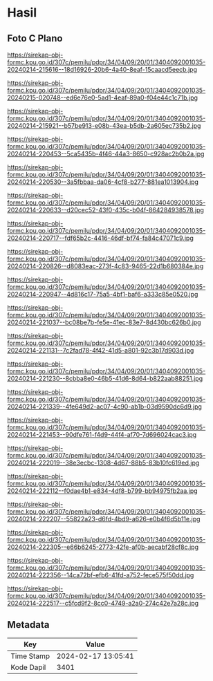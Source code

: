 # Hasil

## Foto C Plano

https://sirekap-obj-formc.kpu.go.id/307c/pemilu/pdpr/34/04/09/20/01/3404092001035-20240214-215616--18d16926-20b6-4a40-8eaf-15caacd5eecb.jpg

https://sirekap-obj-formc.kpu.go.id/307c/pemilu/pdpr/34/04/09/20/01/3404092001035-20240215-020748--ed6e76e0-5ad1-4eaf-89a0-f04e44c1c71b.jpg

https://sirekap-obj-formc.kpu.go.id/307c/pemilu/pdpr/34/04/09/20/01/3404092001035-20240214-215921--b57be913-e08b-43ea-b5db-2a605ec735b2.jpg

https://sirekap-obj-formc.kpu.go.id/307c/pemilu/pdpr/34/04/09/20/01/3404092001035-20240214-220453--5ca5435b-4f46-44a3-8650-c928ac2b0b2a.jpg

https://sirekap-obj-formc.kpu.go.id/307c/pemilu/pdpr/34/04/09/20/01/3404092001035-20240214-220530--3a5fbbaa-da06-4cf8-b277-881ea1013904.jpg

https://sirekap-obj-formc.kpu.go.id/307c/pemilu/pdpr/34/04/09/20/01/3404092001035-20240214-220633--d20cec52-43f0-435c-b04f-864284938578.jpg

https://sirekap-obj-formc.kpu.go.id/307c/pemilu/pdpr/34/04/09/20/01/3404092001035-20240214-220717--fdf65b2c-4416-46df-bf74-fa84c47071c9.jpg

https://sirekap-obj-formc.kpu.go.id/307c/pemilu/pdpr/34/04/09/20/01/3404092001035-20240214-220826--d8083eac-273f-4c83-9465-22d1b680384e.jpg

https://sirekap-obj-formc.kpu.go.id/307c/pemilu/pdpr/34/04/09/20/01/3404092001035-20240214-220947--4d816c17-75a5-4bf1-baf6-a333c85e0520.jpg

https://sirekap-obj-formc.kpu.go.id/307c/pemilu/pdpr/34/04/09/20/01/3404092001035-20240214-221037--bc08be7b-fe5e-41ec-83e7-8d430bc626b0.jpg

https://sirekap-obj-formc.kpu.go.id/307c/pemilu/pdpr/34/04/09/20/01/3404092001035-20240214-221131--7c2fad78-4f42-41d5-a801-92c3b17d903d.jpg

https://sirekap-obj-formc.kpu.go.id/307c/pemilu/pdpr/34/04/09/20/01/3404092001035-20240214-221230--8cbba8e0-46b5-41d6-8d64-b822aab88251.jpg

https://sirekap-obj-formc.kpu.go.id/307c/pemilu/pdpr/34/04/09/20/01/3404092001035-20240214-221339--4fe649d2-ac07-4c90-ab1b-03d9590dc6d9.jpg

https://sirekap-obj-formc.kpu.go.id/307c/pemilu/pdpr/34/04/09/20/01/3404092001035-20240214-221453--90dfe761-f4d9-44f4-af70-7d696024cac3.jpg

https://sirekap-obj-formc.kpu.go.id/307c/pemilu/pdpr/34/04/09/20/01/3404092001035-20240214-222019--38e3ecbc-1308-4d67-88b5-83b10fc619ed.jpg

https://sirekap-obj-formc.kpu.go.id/307c/pemilu/pdpr/34/04/09/20/01/3404092001035-20240214-222112--f0dae4b1-e834-4df8-b799-bb94975fb2aa.jpg

https://sirekap-obj-formc.kpu.go.id/307c/pemilu/pdpr/34/04/09/20/01/3404092001035-20240214-222207--55822a23-d6fd-4bd9-a626-e0b4f6d5b11e.jpg

https://sirekap-obj-formc.kpu.go.id/307c/pemilu/pdpr/34/04/09/20/01/3404092001035-20240214-222305--e66b6245-2773-42fe-af0b-aecabf28cf8c.jpg

https://sirekap-obj-formc.kpu.go.id/307c/pemilu/pdpr/34/04/09/20/01/3404092001035-20240214-222356--14ca72bf-efb6-41fd-a752-fece575f50dd.jpg

https://sirekap-obj-formc.kpu.go.id/307c/pemilu/pdpr/34/04/09/20/01/3404092001035-20240214-222517--c5fcd9f2-8cc0-4749-a2a0-274c42e7a28c.jpg


## Metadata

| Key        | Value               |
| ---------- | ------------------- |
| Time Stamp | 2024-02-17 13:05:41 |
| Kode Dapil | 3401                |



